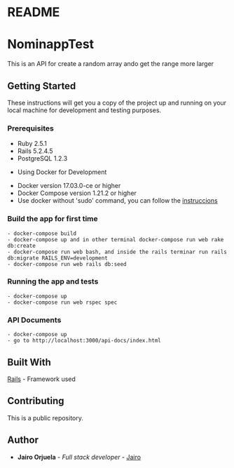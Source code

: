 # README

# NominappTest

This is an API for create a random array ando get the range more larger

## Getting Started

These instructions will get you a copy of the project up and running on your local machine for development and testing purposes.

### Prerequisites

  - Ruby 2.5.1
  - Rails 5.2.4.5
  - PostgreSQL 1.2.3
  * Using Docker for Development
  - Docker version 17.03.0-ce or higher
  - Docker Compose version 1.21.2 or higher
  - Use docker without 'sudo' command, you can follow the [instruccions](https://docs.docker.com/install/linux/linux-postinstall/)

  ### Build the app for first time
    - docker-compose build
    - docker-compose up and in other terminal docker-compose run web rake db:create
    - docker-compose run web bash, and inside the rails terminar run rails db:migrate RAILS_ENV=development
    - docker-compose run web rails db:seed

  ### Running the app and tests

    - docker-compose up
    - docker-compose run web rspec spec

  ### API Documents

    - docker-compose up
    - go to http://localhost:3000/api-docs/index.html

  ## Built With

  [Rails](https://github.com/rails/rails) - Framework used

  ## Contributing

  This is a public repository.

  ## Author

  * **Jairo Orjuela**    - *Full stack developer* - [Jairo](https://github.com/jairorjuela)

